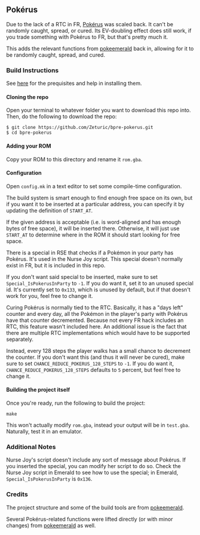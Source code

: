 ## Pokérus

Due to the lack of a RTC in FR, [Pokérus](https://bulbapedia.bulbagarden.net/wiki/Pok%C3%A9rus) was scaled back. It can't be randomly caught, spread, or cured. Its EV-doubling effect does still work, if you trade something with Pokérus to FR, but that's pretty much it.

This adds the relevant functions from [pokeemerald](github.com/pret/pokeemerald) back in, allowing for it to be randomly caught, spread, and cured.

### Build Instructions

See [here](https://gist.github.com/Zeturic/db1611cc7b17c3140f9b9af32e1b596b) for the prequisites and help in installing them.

#### Cloning the repo

Open your terminal to whatever folder you want to download this repo into. Then, do the following to download the repo:

```shell
$ git clone https://github.com/Zeturic/bpre-pokerus.git
$ cd bpre-pokerus
```

#### Adding your ROM

Copy your ROM to this directory and rename it `rom.gba`.

#### Configuration

Open `config.mk` in a text editor to set some compile-time configuration.

The build system is smart enough to find enough free space on its own, but if you want it to be inserted at a particular address, you can specify it by updating the definition of `START_AT`.

If the given address is acceptable (i.e. is word-aligned and has enough bytes of free space), it will be inserted there. Otherwise, it will just use `START_AT` to determine where in the ROM it should start looking for free space.

There is a special in RSE that checks if a Pokémon in your party has Pokérus. It's used in the Nurse Joy script. This special doesn't normally exist in FR, but it is included in this repo.

If you don't want said special to be inserted, make sure to set `Special_IsPokerusInParty` to `-1`. If you do want it, set it to an unused special id. It's currently set to `0x133`, which is unused by default, but if that doesn't work for you, feel free to change it.

Curing Pokérus is normally tied to the RTC. Basically, it has a "days left" counter and every day, all the Pokémon in the player's party with Pokérus have that counter decremented. Because not every FR hack includes an RTC, this feature wasn't included here. An additional issue is the fact that there are multiple RTC implementations which would have to be supported separately.

Instead, every 128 steps the player walks has a small chance to decrement the counter. If you don't want this (and thus it will never be cured), make sure to set `CHANCE_REDUCE_POKERUS_128_STEPS` to `-1`. If you do want it, `CHANCE_REDUCE_POKERUS_128_STEPS` defaults to `5` percent, but feel free to change it.

#### Building the project itself

Once you're ready, run the following to build the project:

```shell
make
```

This won't actually modify `rom.gba`, instead your output will be in `test.gba`. Naturally, test it in an emulator.

### Additional Notes

Nurse Joy's script doesn't include any sort of message about Pokérus. If you inserted the special, you can modify her script to do so. Check the Nurse Joy script in Emerald to see how to use the special; in Emerald, `Special_IsPokerusInParty` is `0x136`.

### Credits

The project structure and some of the build tools are from [pokeemerald](https://github.com/pret/pokeemerald).

Several Pokérus-related functions were lifted directly (or with minor changes) from [pokeemerald](https://github.com/pret/pokeemerald) as well.
